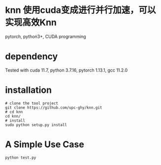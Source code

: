 # knn 使用cuda变成进行并行加速，可以实现高效Knn
pytorch, python3+, CUDA programming

# dependency
Tested with cuda 11.7, python 3.7.16, pytorch 1.13.1, gcc 11.2.0

# installation

~~~shell
# clone the tool project
git clone https://github.com/upc-ghy/knn.git
# cd knn
cd knn/
# install
sudo python setup.py install
~~~

# A Simple Use Case

~~~shell
python test.py
~~~



